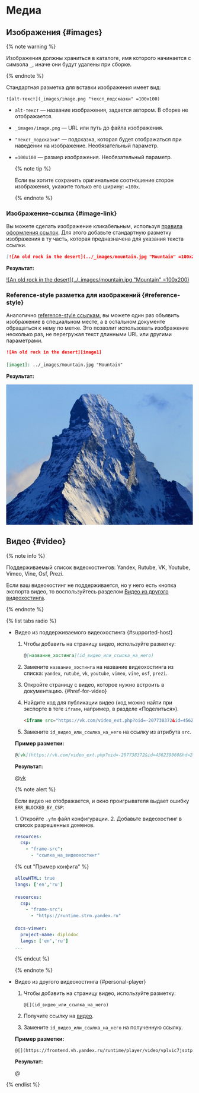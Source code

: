 # Медиа

## Изображения {#images}

{% note warning %}

Изображения должны храниться в каталоге, имя которого начинается с символа `_`, иначе они будут удалены при сборке.

{% endnote %}

Стандартная разметка для вставки изображения имеет вид:
```
![alt-текст](_images/image.png "текст_подсказки" =100x100)
```

  * `alt-текст` —  название изображения, задается автором. В сборке не отображается.
  * `_images/image.png` — URL или путь до файла изображения.
  * `"текст_подсказки"` — подсказка, которая будет отображаться при наведении на изображение. Необязательный параметр.
  * `=100x100` — размер изображения. Необязательный параметр.

    {% note tip %}

    Если вы хотите сохранить оригинальное соотношение сторон изображения, укажите только его ширину: `=100x`.

    {% endnote %}

### Изображение-ссылка {#image-link}

Вы можете сделать изображение кликабельным, используя [правила оформления ссылок](./links.md). Для этого добавьте стандартную разметку изображения в ту часть, которая предназначена для указания текста ссылки.

```markdown
[![An old rock in the desert](../_images/mountain.jpg "Mountain" =100x200)](https://yandex.com/images/search?text=mountain)
```

**Результат:**

[![An old rock in the desert](../_images/mountain.jpg "Mountain" =100x200)](https://yandex.com/images/search?text=mountain)

### Reference-style разметка для изображений {#reference-style}

Аналогично [reference-style ссылкам](./links.md#reference-style), вы можете один раз объявить изображение в специальном месте, а в остальном документе обращаться к нему по метке. Это позволит использовать изображение несколько раз, не перегружая текст длинными URL или другими параметрами.

```markdown
![An old rock in the desert][image1]

[image1]: ../_images/mountain.jpg "Mountain"
```

**Результат:**

![An old rock in the desert][image1]

[image1]: ../_images/mountain.jpg "Mountain"

## Видео {#video}

{% note info %}

Поддерживаемый список видеохостингов: Yandex, Rutube, VK, Youtube, Vimeo, Vine, Osf, Prezi.

Если ваш видеохостинг не поддерживается, но у него есть кнопка экспорта видео, то воспользуйтесь разделом [Видео из другого видеохостинга](#personal-player).

{% endnote %}

{% list tabs radio %}

- Видео из поддерживаемого видеохостинга {#supported-host}

  1. Чтобы добавить на страницу видео, используйте разметку:

      ```markdown
      @[название_хостинга](id_видео_или_ссылка_на_него)
      ```

  1. Замените `название_хостинга` на название видеохостинга из списка: `yandex`, `rutube`, `vk`, `youtube`, `vimeo`, `vine`, `osf`, `prezi`.

  1. Откройте страницу с видео, которое нужно встроить в документацию. {#href-for-video}

  1. Найдите код для публикации видео (код можно найти при экспорте в теге `iframe`, например, в разделе «Поделиться»).

      ```html
      <iframe src="https://vk.com/video_ext.php?oid=-207738372&id=456239060&hd=2&autoplay=1" width="853" height="480" allow="autoplay; encrypted-media; fullscreen; picture-in-picture; screen-wake-lock;" frameborder="0" allowfullscreen></iframe>
      ```

  1. Замените `id_видео_или_ссылка_на_него` на ссылку из атрибута `src`.

  **Пример разметки:**

  ```markdown
  @[vk](https://vk.com/video_ext.php?oid=-207738372&id=456239060&hd=2&autoplay=1)
  ```

  **Результат:**

  @[vk](https://vk.com/video_ext.php?oid=-207738372&id=456239060&hd=2&autoplay=1)

  {% note alert %}

  Если видео не отображается, и окно проигрывателя выдает ошибку `ERR_BLOCKED_BY_CSP`:

  1\. Откройте `.yfm` файл конфигурации.
  2\. Добавьте видеохостинг в список разрешенных доменов.

  ```yaml
  resources:
    csp:
      - "frame-src":
        - "ссылка_на_видеохостинг"
  ```

  {% cut "Пример конфига" %}

  ```yaml
  allowHTML: true
  langs: ['en','ru']

  resources:
    csp:
      - "frame-src":
        - "https://runtime.strm.yandex.ru"

  docs-viewer:
    project-name: diplodoc
    langs: ['en','ru']
  ...
  ```

  {% endcut %}

  {% endnote %}

- Видео из другого видеохостинга {#personal-player}

  1. Чтобы добавить на страницу видео, используйте разметку:

      ```
      @[](id_видео_или_ссылка_на_него)
      ```

  1. Получите ссылку на [видео](#href-for-video).

  1. Замените `id_видео_или_ссылка_на_него` на полученную ссылку.

  **Пример разметки:**

  ```markdown
  @[](https://frontend.vh.yandex.ru/runtime/player/video/vplvic7jsotpobyc7o5b?autoplay=0&branding=0&from=documentation&mute=0&redirect_from=ugc)
  ```

  **Результат:**

  @[](https://frontend.vh.yandex.ru/runtime/player/video/vplvic7jsotpobyc7o5b?autoplay=0&branding=0&from=documentation&mute=0&redirect_from=ugc)

{% endlist %}